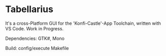 # Tabellarius
It's a cross-Platform GUI for the 'Konfi-Castle'-App Toolchain, written with VS Code.
Work in Progress.

Dependencies:
  GTK#,
  Mono

Build:
  config/execute Makefile
